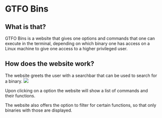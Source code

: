 # GTFO Bins

## What is that?

GTFO Bins is a website that gives one options and commands that one can execute in the terminal, depending on which binary one has access on a Linux machine to give one access to a higher privileged user.

## How does the website work?

The website greets the user with a searchbar that can be used to search for a binary.
![](gtfobins_searchbar.jpg)

Upon clicking on a option the website will show a list of commands and their functions.

The website also offers the option to filter for certain functions, so that only binaries with those are displayed.